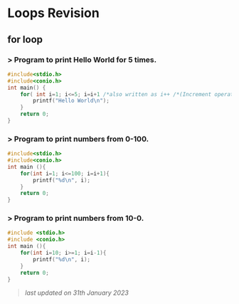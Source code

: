 # Loops Revision
## for loop 
### > Program to print Hello World for 5 times.

```c
#include<stdio.h>
#include<conio.h>
int main() {
    for( int i=1; i<=5; i=i+1 /*also written as i++ /*(Increment operator)*/){
        printf("Hello World\n");
    }
    return 0;
}
```


### > Program to print numbers from 0-100.

```c
#include<stdio.h>
#include<conio.h>
int main (){
    for(int i=1; i<=100; i=i+1){
        printf("%d\n", i);
    }
    return 0;
}
```

### > Program to print numbers from 10-0.
```c
#include <stdio.h>
#include <conio.h>
int main (){
    for(int i=10; i>=1; i=i-1){
        printf("%d\n", i);
    }
    return 0;
}
```
> *last updated on 31th January 2023*
